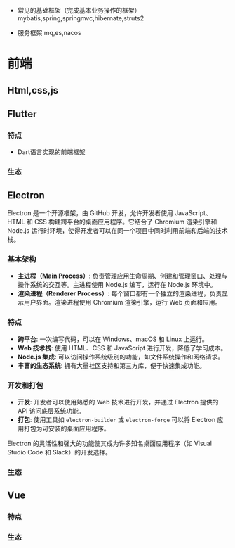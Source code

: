 - 常见的基础框架（完成基本业务操作的框架）
mybatis,spring,springmvc,hibernate,struts2



- 服务框架
mq,es,nacos



# 前端
## Html,css,js


## Flutter
### 特点
- Dart语言实现的前端框架

### 生态


## Electron
Electron 是一个开源框架，由 GitHub 开发，允许开发者使用 JavaScript、HTML 和 CSS 构建跨平台的桌面应用程序。它结合了 Chromium 渲染引擎和 Node.js 运行时环境，使得开发者可以在同一个项目中同时利用前端和后端的技术栈。

### 基本架构

- **主进程（Main Process）**: 负责管理应用生命周期、创建和管理窗口、处理与操作系统的交互等。主进程使用 Node.js 编写，运行在 Node.js 环境中。
- **渲染进程（Renderer Process）**: 每个窗口都有一个独立的渲染进程，负责显示用户界面。渲染进程使用 Chromium 渲染引擎，运行 Web 页面和应用。

### 特点

- **跨平台**: 一次编写代码，可以在 Windows、macOS 和 Linux 上运行。
- **Web 技术栈**: 使用 HTML、CSS 和 JavaScript 进行开发，降低了学习成本。
- **Node.js 集成**: 可以访问操作系统级别的功能，如文件系统操作和网络请求。
- **丰富的生态系统**: 拥有大量社区支持和第三方库，便于快速集成功能。

### 开发和打包

- **开发**: 开发者可以使用熟悉的 Web 技术进行开发，并通过 Electron 提供的 API 访问底层系统功能。
- **打包**: 使用工具如 `electron-builder` 或 `electron-forge` 可以将 Electron 应用打包为可安装的桌面应用程序。

Electron 的灵活性和强大的功能使其成为许多知名桌面应用程序（如 Visual Studio Code 和 Slack）的开发选择。
### 生态




## Vue

### 特点

### 生态

